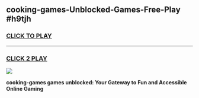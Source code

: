 
## cooking-games-Unblocked-Games-Free-Play #h9tjh
<h3>
<a href="https://us.freeplayer.one?title=cooking-games&ref=9M">CLICK TO PLAY</a></h3>
<hr>

<h3>
<a href="https://us.freeplayer.one?title=cooking-games&ref=9M">CLICK 2 PLAY</a>
  
</h3>

<a href="https://us.freeplayer.one?title=cooking-games&ref=9M"><img src="https://clearcache.store/games.png"></a>


**cooking-games games unblocked: Your Gateway to Fun and Accessible Online Gaming**
